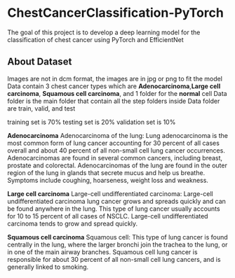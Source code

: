 # ChestCancerClassification-PyTorch
The goal of this project is to develop a deep learning model for the classification of chest cancer using PyTorch and EfficientNet

## About Dataset
Images are not in dcm format, the images are in jpg or png to fit the model
Data contain 3 chest cancer types which are **Adenocarcinoma**,**Large cell carcinoma**, **Squamous cell carcinoma**, and 1 folder for the **normal** cell
Data folder is the main folder that contain all the step folders
inside Data folder are train, valid, and test

training set is 70%
testing set is 20%
validation set is 10%

**Adenocarcinoma**
Adenocarcinoma of the lung: Lung adenocarcinoma is the most common form of lung cancer
accounting for 30 percent of all cases overall and about 40 percent
of all non-small cell lung cancer occurrences. Adenocarcinomas are
found in several common cancers, including breast, prostate and colorectal.
Adenocarcinomas of the lung are found in the outer region of the lung
in glands that secrete mucus and help us breathe.
Symptoms include coughing, hoarseness, weight loss and weakness.

**Large cell carcinoma**
Large-cell undifferentiated carcinoma: Large-cell undifferentiated carcinoma lung cancer grows and spreads quickly and can
be found anywhere in the lung. This type of lung cancer usually accounts for 10
to 15 percent of all cases of NSCLC.
Large-cell undifferentiated carcinoma tends to grow and spread quickly.

**Squamous cell carcinoma**
Squamous cell: This type of lung cancer is found centrally in the lung,
where the larger bronchi join the trachea to the lung,
or in one of the main airway branches.
Squamous cell lung cancer is responsible for about 30 percent of all non-small
cell lung cancers, and is generally linked to smoking.
